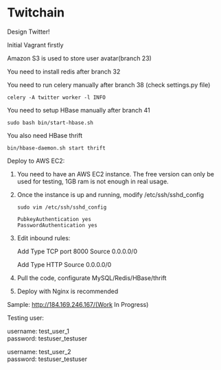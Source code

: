 # Twitchain

Design Twitter!

Initial Vagrant firstly

Amazon S3 is used to store user avatar(branch 23)

You need to install redis after branch 32

You need to run celery manually after branch 38 (check settings.py file)
```
celery -A twitter worker -l INFO
```
You need to setup HBase manually after branch 41
```
sudo bash bin/start-hbase.sh
```
You also need HBase thrift
```
bin/hbase-daemon.sh start thrift
```


Deploy to AWS EC2:

1. You need to have an AWS EC2 instance. The free version can only be used for testing, 1GB ram is not enough in real usage.

2. Once the instance is up and running, modify /etc/ssh/sshd_config
   ```
   sudo vim /etc/ssh/sshd_config
   ```
   ```
   PubkeyAuthentication yes
   PasswordAuthentication yes
   ```
3. Edit inbound rules:
   
   Add Type TCP port 8000 Source 0.0.0.0/0
   
   Add Type HTTP Source 0.0.0.0/0

4. Pull the code, configurate MySQL/Redis/HBase/thrift

5. Deploy with Nginx is recommended


Sample: http://184.169.246.167/(Work In Progress)

Testing user:  

  username: test_user_1   
  password: testuser_testuser

  username: test_user_2  
  password: testuser_testuser
